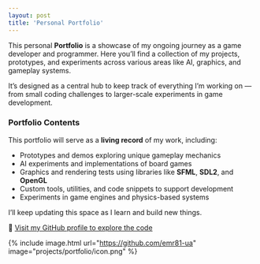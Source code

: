 ```yaml
---
layout: post
title: 'Personal Portfolio'
---
```


This personal **Portfolio** is a showcase of my ongoing journey as a game developer and programmer. Here you’ll find a collection of my projects, prototypes, and experiments across various areas like AI, graphics, and gameplay systems.

It’s designed as a central hub to keep track of everything I’m working on — from small coding challenges to larger-scale experiments in game development.

### Portfolio Contents

This portfolio will serve as a **living record** of my work, including:

- Prototypes and demos exploring unique gameplay mechanics
- AI experiments and implementations of board games
- Graphics and rendering tests using libraries like **SFML**, **SDL2**, and **OpenGL**
- Custom tools, utilities, and code snippets to support development
- Experiments in game engines and physics-based systems

I’ll keep updating this space as I learn and build new things.

🔗 [Visit my GitHub profile to explore the code](https://github.com/emr81-ua)

{% include image.html url="https://github.com/emr81-ua" image="projects/portfolio/icon.png" %}
